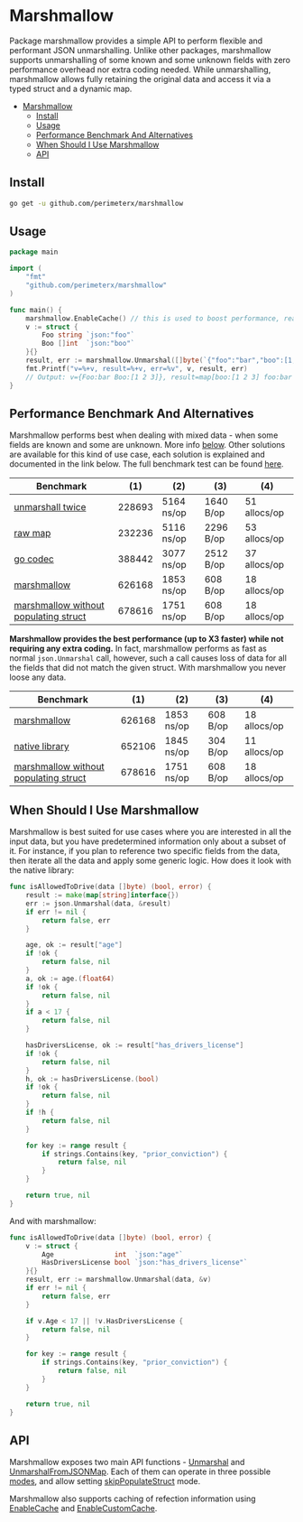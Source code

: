 # Marshmallow

Package marshmallow provides a simple API to perform flexible and performant JSON unmarshalling. Unlike other packages,
marshmallow supports unmarshalling of some known and some unknown fields with zero performance overhead nor extra coding
needed. While unmarshalling, marshmallow allows fully retaining the original data and access it via a typed struct and a
dynamic map.

- [Marshmallow](#marshmallow)
    * [Install](#install)
    * [Usage](#usage)
    * [Performance Benchmark And Alternatives](#performance-benchmark-and-alternatives)
    * [When Should I Use Marshmallow](#when-should-i-use-marshmallow)
    * [API](#api)

## Install

```sh
go get -u github.com/perimeterx/marshmallow
```

## Usage

```go
package main

import (
	"fmt"
	"github.com/perimeterx/marshmallow"
)

func main() {
	marshmallow.EnableCache() // this is used to boost performance, read more below
	v := struct {
		Foo string `json:"foo"`
		Boo []int  `json:"boo"`
	}{}
	result, err := marshmallow.Unmarshal([]byte(`{"foo":"bar","boo":[1,2,3],"goo":12.6}`), &v)
	fmt.Printf("v=%+v, result=%+v, err=%v", v, result, err)
	// Output: v={Foo:bar Boo:[1 2 3]}, result=map[boo:[1 2 3] foo:bar goo:12.6], err=<nil>
}
```

## Performance Benchmark And Alternatives

Marshmallow performs best when dealing with mixed data - when some fields are known and some are unknown.
More info [below](#when-should-i-use-marshmallow).
Other solutions are available for this kind of use case, each solution is explained and documented in the link below.
The full benchmark test can be found
[here](https://github.com/PerimeterX/marshmallow/blob/8c5bba9e6dc0033f4324eca554737089a99f6e5e/benchmark_test.go).

|Benchmark|(1)|(2)|(3)|(4)|
|--|--|--|--|--|
|[unmarshall twice](https://github.com/PerimeterX/marshmallow/blob/8c5bba9e6dc0033f4324eca554737089a99f6e5e/benchmark_test.go#L40)|228693|5164 ns/op|1640 B/op|51 allocs/op|
|[raw map](https://github.com/PerimeterX/marshmallow/blob/8c5bba9e6dc0033f4324eca554737089a99f6e5e/benchmark_test.go#L66)|232236|5116 ns/op|2296 B/op|53 allocs/op|
|[go codec](https://github.com/PerimeterX/marshmallow/blob/8c5bba9e6dc0033f4324eca554737089a99f6e5e/benchmark_test.go#L121)|388442|3077 ns/op|2512 B/op|37 allocs/op|
|[marshmallow](https://github.com/PerimeterX/marshmallow/blob/8c5bba9e6dc0033f4324eca554737089a99f6e5e/benchmark_test.go#L16)|626168|1853 ns/op|608 B/op|18 allocs/op|
|[marshmallow without populating struct](https://github.com/PerimeterX/marshmallow/blob/8c5bba9e6dc0033f4324eca554737089a99f6e5e/benchmark_test.go#L162)|678616|1751 ns/op|608 B/op|18 allocs/op|

**Marshmallow provides the best performance (up to X3 faster) while not requiring any extra coding.**
In fact, marshmallow performs as fast as normal `json.Unmarshal` call, however, such a call causes loss of data for all
the fields that did not match the given struct. With marshmallow you never loose any data.

|Benchmark|(1)|(2)|(3)|(4)|
|--|--|--|--|--|
|[marshmallow](https://github.com/PerimeterX/marshmallow/blob/8c5bba9e6dc0033f4324eca554737089a99f6e5e/benchmark_test.go#L16)|626168|1853 ns/op|608 B/op|18 allocs/op|
|[native library](https://github.com/PerimeterX/marshmallow/blob/8c5bba9e6dc0033f4324eca554737089a99f6e5e/benchmark_test.go#L143)|652106|1845 ns/op|304 B/op|11 allocs/op|
|[marshmallow without populating struct](https://github.com/PerimeterX/marshmallow/blob/8c5bba9e6dc0033f4324eca554737089a99f6e5e/benchmark_test.go#L162)|678616|1751 ns/op|608 B/op|18 allocs/op|

## When Should I Use Marshmallow

Marshmallow is best suited for use cases where you are interested in all the input data, but you have predetermined
information only about a subset of it. For instance, if you plan to reference two specific fields from the data, then
iterate all the data and apply some generic logic. How does it look with the native library:

```go
func isAllowedToDrive(data []byte) (bool, error) {
	result := make(map[string]interface{})
	err := json.Unmarshal(data, &result)
	if err != nil {
		return false, err
	}

	age, ok := result["age"]
	if !ok {
		return false, nil
	}
	a, ok := age.(float64)
	if !ok {
		return false, nil
	}
	if a < 17 {
		return false, nil
	}

	hasDriversLicense, ok := result["has_drivers_license"]
	if !ok {
		return false, nil
	}
	h, ok := hasDriversLicense.(bool)
	if !ok {
		return false, nil
	}
	if !h {
		return false, nil
	}

	for key := range result {
		if strings.Contains(key, "prior_conviction") {
			return false, nil
		}
	}

	return true, nil
}
```

And with marshmallow:

```go
func isAllowedToDrive(data []byte) (bool, error) {
	v := struct {
		Age               int  `json:"age"`
		HasDriversLicense bool `json:"has_drivers_license"`
	}{}
	result, err := marshmallow.Unmarshal(data, &v)
	if err != nil {
		return false, err
	}

	if v.Age < 17 || !v.HasDriversLicense {
		return false, nil
	}

	for key := range result {
		if strings.Contains(key, "prior_conviction") {
			return false, nil
		}
	}

	return true, nil
}
```

## API

Marshmallow exposes two main API functions - 
[Unmarshal](https://github.com/PerimeterX/marshmallow/blob/0e0218ab860be8a4b5f57f5ff239f281c250c5da/unmarshal.go#L27)
and
[UnmarshalFromJSONMap](https://github.com/PerimeterX/marshmallow/blob/0e0218ab860be8a4b5f57f5ff239f281c250c5da/unmarshal_from_json_map.go#L37).
Each of them can operate in three possible [modes](https://github.com/PerimeterX/marshmallow/blob/0e0218ab860be8a4b5f57f5ff239f281c250c5da/options.go#L30),
and allow setting [skipPopulateStruct](https://github.com/PerimeterX/marshmallow/blob/0e0218ab860be8a4b5f57f5ff239f281c250c5da/options.go#L41) mode.

Marshmallow also supports caching of refection information using 
[EnableCache](https://github.com/PerimeterX/marshmallow/blob/d3500aa5b0f330942b178b155da933c035dd3906/cache.go#L40)
and
[EnableCustomCache](https://github.com/PerimeterX/marshmallow/blob/d3500aa5b0f330942b178b155da933c035dd3906/cache.go#L35).
